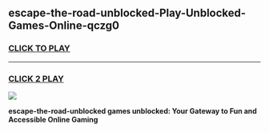 
## escape-the-road-unblocked-Play-Unblocked-Games-Online-qczg0
<h3>
<a href="https://premium76.site?title=escape-the-road-unblocked&ref=25A">CLICK TO PLAY</a></h3>
<hr>

<h3>
<a href="https://premium76.site?title=escape-the-road-unblocked&ref=25A">CLICK 2 PLAY</a>
  
</h3>

<a href="https://premium76.site?title=escape-the-road-unblocked&ref=25A"><img src="https://clearcache.store/games.png"></a>


**escape-the-road-unblocked games unblocked: Your Gateway to Fun and Accessible Online Gaming**
